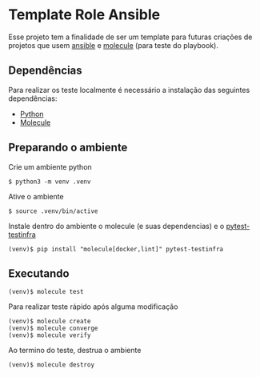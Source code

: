 # Template Role Ansible

Esse projeto tem a finalidade de ser um template para futuras criações de projetos que usem [ansible](https://docs.ansible.com/) e [molecule](https://molecule.readthedocs.io/en/latest/) (para teste do playbook).

## Dependências
Para realizar os teste localmente é necessário a instalação das seguintes dependências:

* [Python](https://www.python.org/downloads/)
* [Molecule](https://molecule.readthedocs.io/en/latest/installation.html)

## Preparando o ambiente

Crie um ambiente python

    $ python3 -m venv .venv

Ative o ambiente

    $ source .venv/bin/active

Instale dentro do ambiente o molecule (e suas dependencias) e o [pytest-testinfra](https://testinfra.readthedocs.io/en/latest/)

    (venv)$ pip install "molecule[docker,lint]" pytest-testinfra

## Executando

    (venv)$ molecule test

Para realizar teste rápido após alguma modificação

    (venv)$ molecule create
    (venv)$ molecule converge
    (venv)$ molecule verify

Ao termino do teste, destrua o ambiente

    (venv)$ molecule destroy
